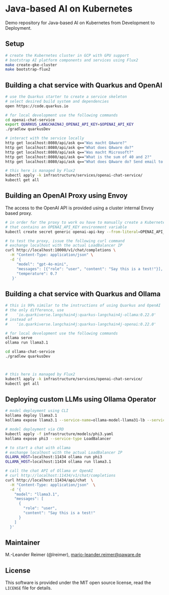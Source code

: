 # Java-based AI on Kubernetes

Demo repository for Java-based AI on Kubernetes from Development to Deployment.

## Setup

```bash
# create the Kubernetes cluster in GCP with GPU support
# bootstrap AI platform components and services using Flux2
make create-gke-cluster
make bootstrap-flux2
```

## Building a chat service with Quarkus and OpenAI

```bash
# use the Quarkus starter to create a service skeleton
# select desired build system and dependencies
open https://code.quarkus.io

# for local development use the following commands 
cd openai-chat-service
export QUARKUS_LANGCHAIN4J_OPENAI_API_KEY=$OPENAI_API_KEY
./gradlew quarkusDev

# interact with the service locally
http get localhost:8080/api/ask q=="Was macht QAware?"
http get localhost:8080/api/ask q=="What does QAware do?"
http get localhost:8080/api/ask q=="Was macht Microsoft?"
http get localhost:8080/api/ask q=="What is the sum of 40 and 2?"
http get localhost:8080/api/ask q=="What does QAware do? Send email to mlr@qaware.de with subject Information and response as message."

# this here is managed by Flux2
kubectl apply -k infrastructure/services/openai-chat-service/
kubectl get all
```

## Building an OpenAI Proxy using Envoy

The access to the OpenAI API is provided using a cluster internal Envoy based proxy.

```bash
# in order for the proxy to work ou have to manually create a Kubernetes secret
# that contains an OPENAI_API_KEY environment variable
kubectl create secret generic openai-api-key --from-literal=OPENAI_API_KEY=$OPENAI_API_KEY

# to test the proxy, issue the following curl command
# exchange localhost with the actual LoadBalancer IP
curl http://localhost:10000/v1/chat/completions \
  -H "Content-Type: application/json" \
  -d '{
     "model": "gpt-4o-mini",
     "messages": [{"role": "user", "content": "Say this is a test!"}],
     "temperature": 0.7
   }'
```

## Building a chat service with Quarkus and Ollama

```bash
# this is 99% similar to the instructions of using Quarkus and OpenAI
# the only difference, use
#    'io.quarkiverse.langchain4j:quarkus-langchain4j-ollama:0.22.0'
# instead of 
#    'io.quarkiverse.langchain4j:quarkus-langchain4j-openai:0.22.0'

# for local development use the following commands 
ollama serve
ollama run llama3.1

cd ollama-chat-service
./gradlew quarkusDev



# this here is managed by Flux2
kubectl apply -k infrastructure/services/openai-chat-service/
kubectl get all
```

## Deploying custom LLMs using Ollama Operator

```bash
# model deployment using CLI
kollama deploy llama3.1
kollama expose llama3.1 --service-name=ollama-model-llama31-lb --service-type=LoadBalancer

# model deployment via CRD
kubectl apply -f infrastructure/models/phi3.yaml
kollama expose phi3 --service-type LoadBalancer

# to start a chat with ollama
# exchange localhost with the actual LoadBalancer IP
OLLAMA_HOST=localhost:11434 ollama run phi3
OLLAMA_HOST=localhost:11434 ollama run llama3.1

# call the chat API of Ollama or OpenAI
# curl http://localhost:11434/v1/chat/completions
curl http://localhost:11434/api/chat  \
  -H "Content-Type: application/json"  \
  -d '{
    "model": "llama3.1",
    "messages": [
      {
        "role": "user",
        "content": "Say this is a test!"
      }
    ]
  }'
```

## Maintainer

M.-Leander Reimer (@lreimer), <mario-leander.reimer@qaware.de>

## License

This software is provided under the MIT open source license, read the `LICENSE`
file for details.
